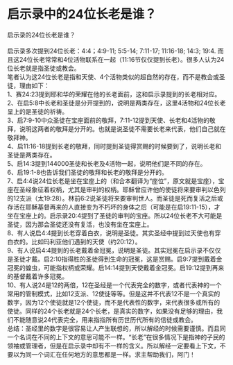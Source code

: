 # 启示录中的24位长老是谁？



<p>启示录的24位长老是谁？<br />
&nbsp;<br />
启示录多次提到24位长老：4:4；4:9-11;&nbsp;5:5-14;&nbsp;7:11-17;&nbsp;11:16-18;&nbsp;14:3;&nbsp;19:4.&nbsp;而且这24位长老常常和4位活物联系在一起（11:16节仅仅提到长老）。很多人认为24位长老就是指圣徒或教会。<br />
笔者认为这24位长老是指和天使、4个活物类似的超自然的存在，而不是教会或圣徒，理由如下：<br />
1、赛24:23提到耶和华的荣耀在他的长老面前，这和启示录提到的长老相对应。<br />
2、在启5:8中长老和圣徒是分开提到的，说明是两类存在，这里4活物和24位长老呈上的是圣徒的祈祷。<br />
3、启7:9-10中众圣徒在宝座面前的敬拜，7:11-12提到天使、长老和4活物的敬拜，说明这两者的敬拜是分开的。也就是说圣徒不需要长老来代表，他们自己就在敬拜神。<br />
4、启11:16-18提到长老的敬拜，同时提到圣徒得赏赐的时候要到了，说明长老和圣徒是两类存在。<br />
5、启14:3提到144000圣徒和长老及4活物一起，说明他们是不同的存在。<br />
6、启19:1-8也告诉我们圣徒的敬拜和长老的敬拜是分开的。<br />
7、启4:4说24位长老是坐在宝座上的（和合本翻译为“座位”，原文就是宝座），宝座在圣经象征着权柄，尤其是审判的权柄。耶稣曾应许他的使徒将来要审判以色列的12支派（太19:28）。林前6:2说圣徒将来要审判世人。而圣徒是死而复活之后或存活在耶稣基督再来的人直接变为不朽坏的身体之后（可能是在启19:11-15），才坐在宝座上的。启示录20:4提到了圣徒的审判的宝座。所以24位长老不大可能是圣徒，因为那会圣徒还没有复活，也没有坐在宝座上。<br />
8、有人说启4:4提到长老穿着白衣，说明是圣徒。其实圣经中提到过天使也有穿白衣的。比如玛利亚他们遇到的天使（约20:12）。<br />
9、有人说启4:4提到的长老戴着金冠冕，说明是圣徒。其实冠冕在启示录不仅仅是圣徒才戴。启2:10指得胜的圣徒得到生命的冠冕，这是赏赐。启9:7提到戴着金冠冕的蝗虫，可能指权柄或荣耀。启14:14提到天使戴着金冠冕。启19:12提到再来的基督戴着许多冠冕。<br />
10、有人说24是12的两倍，12在圣经是一个代表完全的数字，或者代表神的一个常用的管制模式，比如12支派、12使徒等等。但是这并不代表12不是一个真实的数字，因为12个使徒就是12个使徒，而不是代表性的数字，来代表很多或所有的使徒。同样的24个长老就是24个长老，是真实的数字，如果没有足够的理由，我们不能随意说24代表完全，用来指指所有历世历代所有的信徒或教会。<br />
总结：圣经里的数字是很容易让人产生联想的，所以解经的时候需要谨慎。而且同一个名词在不同的上下文的意思可能不一样。“长老”在很多情况下是指神的子民的领袖或管理者，但是在启示录中却有不一样的含义。所以解经一定要看上下文，不要以为同一个词汇在任何地方的意思都是一样。求主帮助我们，阿门！</p>